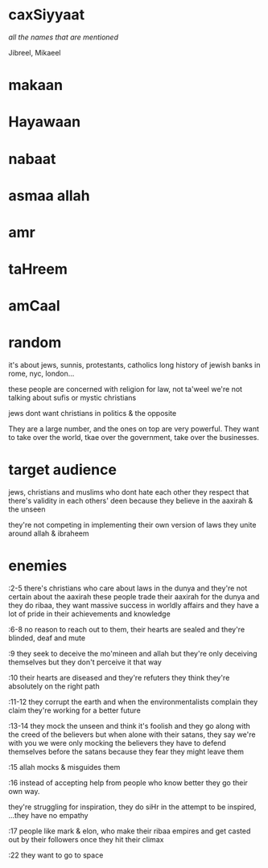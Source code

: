 # caxSiyyaat
*all the names that are mentioned*

Jibreel, Mikaeel

# makaan
# Hayawaan
# nabaat
# asmaa allah
# amr
# taHreem
# amCaal

# random

it's about jews, sunnis, protestants, catholics
long history of jewish banks in rome, nyc, london...

these people are concerned with religion for law, not ta'weel
we're not talking about sufis or mystic christians

jews dont want christians in politics & the opposite

They are a large number, and the ones on top are very powerful. They want to take over the world, tkae over the government, take over the businesses.

# target audience

jews, christians and muslims who dont hate each other
they respect that there's validity in each others' deen
because they believe in the aaxirah & the unseen

they're not competing in implementing their own version of laws
they unite around allah & ibraheem

# enemies

:2-5 there's christians who care about laws in the dunya and
they're not certain about the aaxirah
these people trade their aaxirah for the dunya
and they do ribaa, they want massive success in worldly affairs
and they have a lot of pride in their achievements and knowledge

:6-8 no reason to reach out to them, their hearts are sealed
and they're blinded, deaf and mute

:9 they seek to deceive the mo'mineen and allah
but they're only deceiving themselves but they don't perceive it that way

:10 their hearts are diseased and they're refuters
they think they're absolutely on the right path

:11-12 they corrupt the earth and when the environmentalists complain
they claim they're working for a better future

:13-14 they mock the unseen and think it's foolish
and they go along with the creed of the believers
but when alone with their satans, they say we're with you
we were only mocking the believers
they have to defend themselves before the satans
because they fear they might leave them

:15 allah mocks & misguides them

:16 instead of accepting help from people who know better
they go their own way.

they're struggling for inspiration, they do siHr in the attempt
to be inspired, ...they have no empathy

:17 people like mark & elon, who make their ribaa empires
and get casted out by their followers once they hit their climax

:22 they want to go to space


